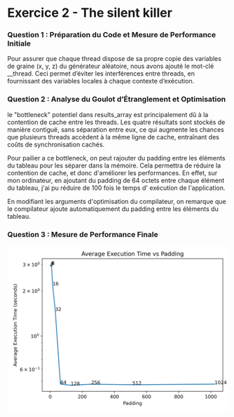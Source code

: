 # Exercice 2 - The silent killer

### Question 1 : Préparation du Code et Mesure de Performance Initiale

Pour assurer que chaque thread dispose de sa propre copie des variables de graine (x, y, z) du générateur aléatoire,
nous avons ajouté le mot-clé __thread. Ceci permet d’éviter les interférences entre threads, en fournissant des
variables locales à chaque contexte d’exécution.

### Question 2 : Analyse du Goulot d’Étranglement et Optimisation

le "bottleneck" potentiel dans results_array est principalement dû à la contention de cache entre les threads. Les
quatre résultats sont stockés de manière contiguë, sans séparation entre eux, ce qui augmente les chances que plusieurs
threads accèdent à la même ligne de cache, entraînant des coûts de synchronisation cachés.

Pour pailier a ce bottleneck, on peut rajouter du padding entre les éléments du tableau pour les séparer dans la
mémoire. Cela permettra de réduire la contention de cache, et donc d'améliorer les performances. En effet, sur mon
ordinateur, en ajoutant du padding de 64 octets entre chaque élément du tableau, j'ai pu réduire de 100 fois le temps d'
exécution de l'application.

En modifiant les arguments d'optimisation du compilateur, on remarque que le compilateur ajoute automatiquement du
padding entre les éléments du tableau.

### Question 3 : Mesure de Performance Finale
![alt text](./execution_times.png)
